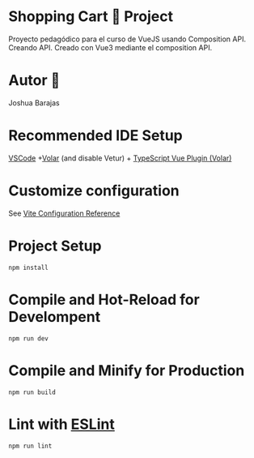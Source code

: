 # Shopping Cart 🛒 Project

Proyecto pedagódico para el curso de VueJS usando Composition API. Creando API. Creado con Vue3 mediante el composition API.

# Autor 👤

Joshua Barajas

# Recommended IDE Setup

[VSCode](https://code.visualstudio.com/) +[Volar](https://marketplace.visualstudio.com/items?itemName=Vue.volar) (and disable Vetur) + [TypeScript Vue Plugin (Volar)](https://marketplace.visualstudio.com/items?itemName=Vue.vscode-typescript-vue-plugin)

# Customize configuration

See [Vite Configuration Reference](https://vitejs.dev/config/)

# Project Setup

`npm install`

# Compile and Hot-Reload for Develompent

```npm run dev```

# Compile and Minify for Production

```npm run build```

# Lint with [ESLint](https://eslint.org/)

```npm run lint```

